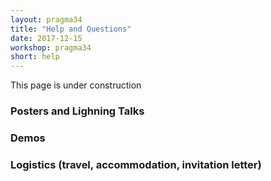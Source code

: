 ```yaml
---
layout: pragma34
title: "Help and Questions"
date: 2017-12-15
workshop: pragma34
short: help
---
```


This page is under construction 

### Posters and Lighning Talks


### Demos


### Logistics (travel, accommodation, invitation letter) 

